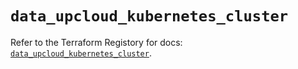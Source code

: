 # `data_upcloud_kubernetes_cluster`

Refer to the Terraform Registory for docs: [`data_upcloud_kubernetes_cluster`](https://registry.terraform.io/providers/upcloudltd/upcloud/2.12.0/docs/data-sources/kubernetes_cluster).
